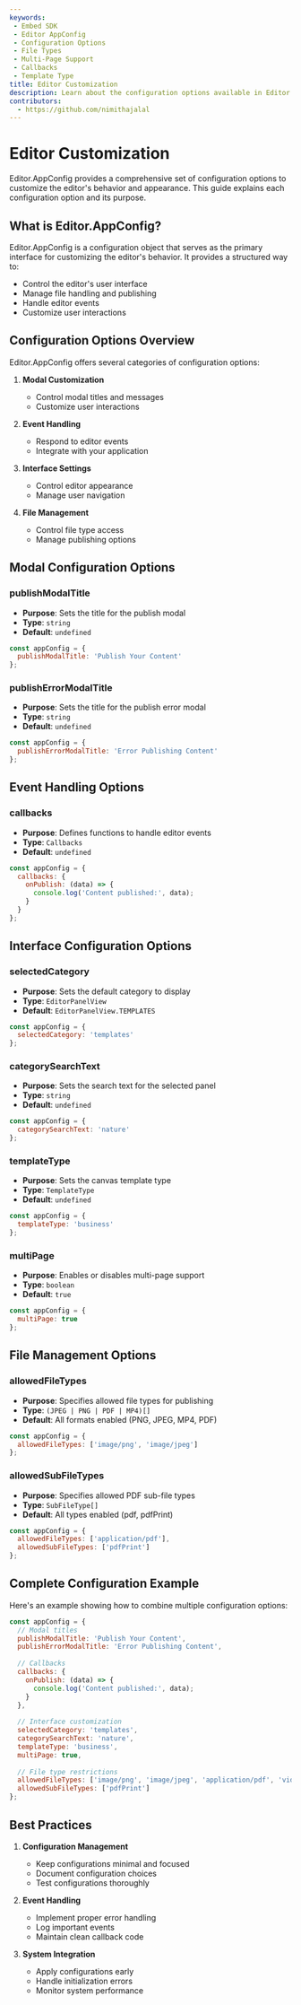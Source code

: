 ```yaml
---
keywords:
 - Embed SDK
 - Editor AppConfig
 - Configuration Options
 - File Types
 - Multi-Page Support
 - Callbacks
 - Template Type
title: Editor Customization
description: Learn about the configuration options available in Editor.AppConfig and how they affect the editor's behavior.
contributors:
  - https://github.com/nimithajalal
---
```


# Editor Customization

Editor.AppConfig provides a comprehensive set of configuration options to customize the editor's behavior and appearance. This guide explains each configuration option and its purpose.

## What is Editor.AppConfig?

Editor.AppConfig is a configuration object that serves as the primary interface for customizing the editor's behavior. It provides a structured way to:

  - Control the editor's user interface
  - Manage file handling and publishing
  - Handle editor events
  - Customize user interactions

## Configuration Options Overview

Editor.AppConfig offers several categories of configuration options:

1. **Modal Customization**
   - Control modal titles and messages
   - Customize user interactions

2. **Event Handling**
   - Respond to editor events
   - Integrate with your application

3. **Interface Settings**
   - Control editor appearance
   - Manage user navigation

4. **File Management**
   - Control file type access
   - Manage publishing options

## Modal Configuration Options

### publishModalTitle

- **Purpose**: Sets the title for the publish modal
- **Type**: `string`
- **Default**: `undefined`

```javascript
const appConfig = {
  publishModalTitle: 'Publish Your Content'
};
```

### publishErrorModalTitle

- **Purpose**: Sets the title for the publish error modal
- **Type**: `string`
- **Default**: `undefined`

```javascript
const appConfig = {
  publishErrorModalTitle: 'Error Publishing Content'
};
```

## Event Handling Options

### callbacks

- **Purpose**: Defines functions to handle editor events
- **Type**: `Callbacks`
- **Default**: `undefined`

```javascript
const appConfig = {
  callbacks: {
    onPublish: (data) => {
      console.log('Content published:', data);
    }
  }
};
```

## Interface Configuration Options

### selectedCategory

- **Purpose**: Sets the default category to display
- **Type**: `EditorPanelView`
- **Default**: `EditorPanelView.TEMPLATES`

```javascript
const appConfig = {
  selectedCategory: 'templates'
};
```

### categorySearchText

- **Purpose**: Sets the search text for the selected panel
- **Type**: `string`
- **Default**: `undefined`

```javascript
const appConfig = {
  categorySearchText: 'nature'
};
```

### templateType

- **Purpose**: Sets the canvas template type
- **Type**: `TemplateType`
- **Default**: `undefined`

```javascript
const appConfig = {
  templateType: 'business'
};
```

### multiPage

- **Purpose**: Enables or disables multi-page support
- **Type**: `boolean`
- **Default**: `true`

```javascript
const appConfig = {
  multiPage: true
};
```

## File Management Options

### allowedFileTypes

- **Purpose**: Specifies allowed file types for publishing
- **Type**: `(JPEG | PNG | PDF | MP4)[]`
- **Default**: All formats enabled (PNG, JPEG, MP4, PDF)

```javascript
const appConfig = {
  allowedFileTypes: ['image/png', 'image/jpeg']
};
```

### allowedSubFileTypes

- **Purpose**: Specifies allowed PDF sub-file types
- **Type**: `SubFileType[]`
- **Default**: All types enabled (pdf, pdfPrint)

```javascript
const appConfig = {
  allowedFileTypes: ['application/pdf'],
  allowedSubFileTypes: ['pdfPrint']
};
```

## Complete Configuration Example

Here's an example showing how to combine multiple configuration options:

```javascript
const appConfig = {
  // Modal titles
  publishModalTitle: 'Publish Your Content',
  publishErrorModalTitle: 'Error Publishing Content',
  
  // Callbacks
  callbacks: {
    onPublish: (data) => {
      console.log('Content published:', data);
    }
  },
  
  // Interface customization
  selectedCategory: 'templates',
  categorySearchText: 'nature',
  templateType: 'business',
  multiPage: true,
  
  // File type restrictions
  allowedFileTypes: ['image/png', 'image/jpeg', 'application/pdf', 'video/mp4'],
  allowedSubFileTypes: ['pdfPrint']
};
```

## Best Practices

1. **Configuration Management**
   - Keep configurations minimal and focused
   - Document configuration choices
   - Test configurations thoroughly

2. **Event Handling**
   - Implement proper error handling
   - Log important events
   - Maintain clean callback code

3. **System Integration**
   - Apply configurations early
   - Handle initialization errors
   - Monitor system performance
